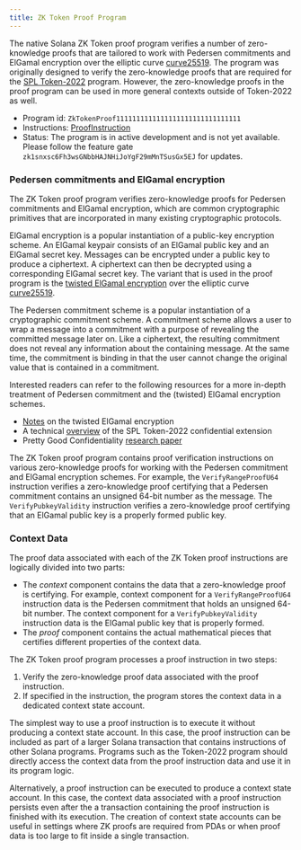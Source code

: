```yaml
---
title: ZK Token Proof Program
---
```


The native Solana ZK Token proof program verifies a number of zero-knowledge
proofs that are tailored to work with Pedersen commitments and ElGamal
encryption over the elliptic curve
[curve25519](https://www.rfc-editor.org/rfc/rfc7748#section-4.1). The program
was originally designed to verify the zero-knowledge proofs that are required
for the [SPL Token-2022](https://spl.solana.com/token-2022) program. However,
the zero-knowledge proofs in the proof program can be used in more general
contexts outside of Token-2022 as well.

- Program id: `ZkTokenProof1111111111111111111111111111111`
- Instructions:
  [ProofInstruction](https://github.com/solana-labs/solana/blob/master/zk-token-sdk/src/zk_token_proof_instruction.rs)
- Status: The program is in active development and is not yet available. Please
  follow the feature gate `zk1snxsc6Fh3wsGNbbHAJNHiJoYgF29mMnTSusGx5EJ` for
  updates.

### Pedersen commitments and ElGamal encryption

The ZK Token proof program verifies zero-knowledge proofs for Pedersen
commitments and ElGamal encryption, which are common cryptographic primitives
that are incorporated in many existing cryptographic protocols.

ElGamal encryption is a popular instantiation of a public-key encryption scheme.
An ElGamal keypair consists of an ElGamal public key and an ElGamal secret key.
Messages can be encrypted under a public key to produce a ciphertext. A
ciphertext can then be decrypted using a corresponding ElGamal secret key. The
variant that is used in the proof program is the
[twisted ElGamal encryption](https://eprint.iacr.org/2019/319) over the elliptic
curve [curve25519](https://www.rfc-editor.org/rfc/rfc7748#section-4.1).

The Pedersen commitment scheme is a popular instantiation of a cryptographic
commitment scheme. A commitment scheme allows a user to wrap a message into a
commitment with a purpose of revealing the committed message later on. Like a
ciphertext, the resulting commitment does not reveal any information about the
containing message. At the same time, the commitment is binding in that the user
cannot change the original value that is contained in a commitment.

Interested readers can refer to the following resources for a more in-depth
treatment of Pedersen commitment and the (twisted) ElGamal encryption schemes.

- [Notes](./zk-docs/twisted_elgamal.pdf) on the twisted ElGamal encryption
- A technical
  [overview](https://github.com/solana-labs/solana-program-library/blob/master/token/zk-token-protocol-paper/part1.pdf)
  of the SPL Token-2022 confidential extension
- Pretty Good Confidentiality [research paper](https://eprint.iacr.org/2019/319)

The ZK Token proof program contains proof verification instructions on various
zero-knowledge proofs for working with the Pedersen commitment and ElGamal
encryption schemes. For example, the `VerifyRangeProofU64` instruction verifies
a zero-knowledge proof certifying that a Pedersen commitment contains an
unsigned 64-bit number as the message. The `VerifyPubkeyValidity` instruction
verifies a zero-knowledge proof certifying that an ElGamal public key is a
properly formed public key.

### Context Data

The proof data associated with each of the ZK Token proof instructions are
logically divided into two parts:

- The <em>context</em> component contains the data that a zero-knowledge proof
  is certifying. For example, context component for a `VerifyRangeProofU64`
  instruction data is the Pedersen commitment that holds an unsigned 64-bit
  number. The context component for a `VerifyPubkeyValidity` instruction data is
  the ElGamal public key that is properly formed.
- The <em>proof</em> component contains the actual mathematical pieces that
  certifies different properties of the context data.

The ZK Token proof program processes a proof instruction in two steps:

1. Verify the zero-knowledge proof data associated with the proof instruction.
2. If specified in the instruction, the program stores the context data in a
   dedicated context state account.

The simplest way to use a proof instruction is to execute it without producing a
context state account. In this case, the proof instruction can be included as
part of a larger Solana transaction that contains instructions of other Solana
programs. Programs such as the Token-2022 program should directly access the
context data from the proof instruction data and use it in its program logic.

Alternatively, a proof instruction can be executed to produce a context state
account. In this case, the context data associated with a proof instruction
persists even after the a transaction containing the proof instruction is
finished with its execution. The creation of context state accounts can be
useful in settings where ZK proofs are required from PDAs or when proof data is
too large to fit inside a single transaction.
